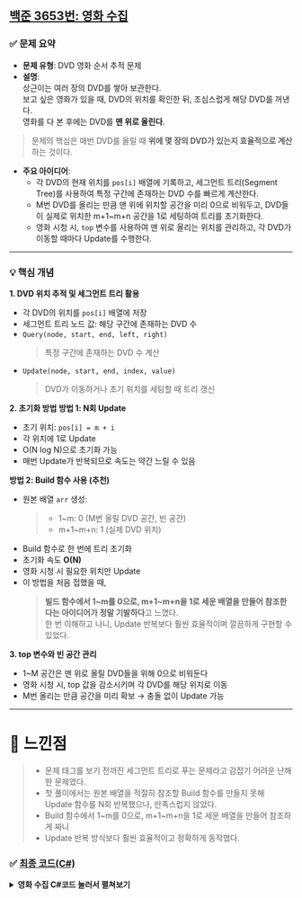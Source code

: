 ## [백준 3653번: 영화 수집](https://github.com/Syldris/Baekjoon-Study/tree/main/C%23/%EB%B0%B1%EC%A4%80/Platinum/3653.%E2%80%85%EC%98%81%ED%99%94%E2%80%85%EC%88%98%EC%A7%91)
### ✅ 문제 요약
- **문제 유형**: DVD 영화 순서 추적 문제
- **설명**:  
  상근이는 여러 장의 DVD를 쌓아 보관한다.  
  보고 싶은 영화가 있을 때, DVD의 위치를 확인한 뒤, 조심스럽게 해당 DVD를 꺼낸다.  
  영화를 다 본 후에는 DVD를 **맨 위로 올린다**.  

> 문제의 핵심은 매번 DVD를 올릴 때 **위에 몇 장의 DVD가 있는지 효율적으로 계산**하는 것이다.

- **주요 아이디어**:  
  - 각 DVD의 현재 위치를 `pos[i]` 배열에 기록하고, 세그먼트 트리(Segment Tree)를 사용하여 특정 구간에 존재하는 DVD 수를 빠르게 계산한다.
  - M번 DVD를 올리는 만큼 맨 위에 위치할 공간을 미리 0으로 비워두고, DVD들이 실제로 위치한 m+1~m+n 공간을 1로 세팅하여 트리를 초기화한다.
  - 영화 시청 시, `top` 변수를 사용하여 맨 위로 올리는 위치를 관리하고, 각 DVD가 이동할 때마다 Update를 수행한다.

---

### 💡 핵심 개념

**1. DVD 위치 추적 및 세그먼트 트리 활용**
- 각 DVD의 위치를 `pos[i]` 배열에 저장
- 세그먼트 트리 노드 값: 해당 구간에 존재하는 DVD 수
- `Query(node, start, end, left, right)`  
  > 특정 구간에 존재하는 DVD 수 계산
- `Update(node, start, end, index, value)`  
  > DVD가 이동하거나 초기 위치를 세팅할 때 트리 갱신

**2. 초기화 방법**
**방법 1: N회 Update**
- 초기 위치: `pos[i] = m + i`
- 각 위치에 1로 Update
- O(N log N)으로 초기화 가능
- 매번 Update가 반복되므로 속도는 약간 느릴 수 있음

**방법 2: Build 함수 사용 (추천)**
- 원본 배열 `arr` 생성:
  > - 1~m: 0 (M번 올릴 DVD 공간, 빈 공간)  
  > - m+1~m+n: 1 (실제 DVD 위치)
- Build 함수로 한 번에 트리 초기화
- 초기화 속도 **O(N)**
- 영화 시청 시 필요한 위치만 Update
- 이 방법을 처음 접했을 때,  
  > **빌드 함수에서 1\~m를 0으로, m+1\~m+n을 1로 세운 배열을 만들어 참조한다는 아이디어가 정말 기발하다**고 느꼈다.  
  한 번 이해하고 나니, Update 반복보다 훨씬 효율적이며 깔끔하게 구현할 수 있었다.

**3. top 변수와 빈 공간 관리**
- 1~M 공간은 맨 위로 올릴 DVD들을 위해 0으로 비워둔다
- 영화 시청 시, top 값을 감소시키며 각 DVD를 해당 위치로 이동
- M번 올리는 만큼 공간을 미리 확보 → 충돌 없이 Update 가능

---

# 📝 느낀점
> - 문제 태그를 보기 전까진 세그먼트 트리로 푸는 문제라고 감잡기 어려운 난해한 문제였다.  
> - 첫 풀이에서는 원본 배열을 적절히 참조할 Build 함수를 만들지 못해 Update 함수를 N회 반복했으나, 만족스럽지 않았다.  
> - Build 함수에서 1\~m를 0으로, m+1\~m+n을 1로 세운 배열을 만들어 참조하게 짜니  
> - Update 반복 방식보다 훨씬 효율적이고 정확하게 동작했다.

### ✅ [최종 코드(C#)](https://github.com/Syldris/Baekjoon-Study/tree/main/C%23/%EB%B0%B1%EC%A4%80/Platinum/3653.%E2%80%85%EC%98%81%ED%99%94%E2%80%85%EC%88%98%EC%A7%91)
<details>
<summary><b>영화 수집 C#코드 눌러서 펼쳐보기</b></summary>
  
```csharp
#nullable disable
using System;
using System.Text;
class Program
{
    static void Main()
    {
        using StreamReader sr = new StreamReader(new BufferedStream(Console.OpenStandardInput()));
        using StreamWriter sw = new StreamWriter(new BufferedStream(Console.OpenStandardOutput()));

        int testcase = int.Parse(sr.ReadLine());
        for (int t = 0; t < testcase; t++)
        {
            string[] input = sr.ReadLine().Split();
            int n = int.Parse(input[0]);
            int m = int.Parse(input[1]);

            int size = m + n;

            int[] pos = new int[n + 1];
            int[] tree = new int[size * 4];

            int[] arr = new int[size + 1];
            for (int i = 1; i <= n; i++)
            {
                pos[i] = m + i;
                arr[pos[i]] = 1;
            }

            Build(1, 1, size);
            int[] line = sr.ReadLine().Split().Select(int.Parse).ToArray();
            int top = m;
            for (int i = 0; i < m; i++)
            {
                int value = line[i];
                sw.Write($"{Query(1, 1, size, 1, pos[value] - 1)} ");
                Update(1, 1, size, pos[value], 0);
                pos[value] = top;
                Update(1, 1, size, top--, 1);
            }
            sw.WriteLine();
            int Build(int node, int start, int end)
            {
                if (start == end)
                {
                    return tree[node] = arr[start];
                }
                int mid = (start + end) / 2;

                return tree[node] = Build(node * 2, start, mid) + Build(node * 2 + 1, mid + 1, end);
            }

            void Update(int node, int start, int end, int index, int value)
            {
                if (index < start || index > end)
                {
                    return;
                }

                if (start == end)
                {
                    tree[node] = value;
                    return;
                }

                int mid = (start + end) / 2;

                if (index <= mid)
                {
                    Update(node * 2, start, mid, index, value);
                }
                else
                {
                    Update(node * 2 + 1, mid + 1, end, index, value);
                }

                tree[node] = tree[node * 2] + tree[node * 2 + 1];
            }

            int Query(int node, int start, int end, int left, int right)
            {
                if (start > right || end < left)
                {
                    return 0;
                }
                if (left <= start && end <= right)
                {
                    return tree[node];
                }
                int mid = (start + end) / 2;

                return Query(node * 2, start, mid, left, right) + Query(node * 2 + 1, mid + 1, end, left, right);
            }
        }
    }
}
```

</details>
